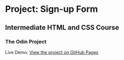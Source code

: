 # Project: Sign-up Form
## Intermediate HTML and CSS Course
### The Odin Project

Live Demo: [View the project on GitHub Pages](https://fr4nbtt.github.io/project-sign-up-form/)
